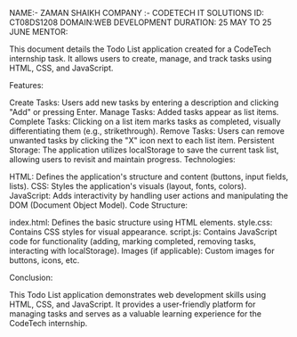 NAME:- ZAMAN SHAIKH 
COMPANY :- CODETECH IT SOLUTIONS
ID: CT08DS1208
DOMAIN:WEB DEVELOPMENT
DURATION: 25 MAY TO 25 JUNE
MENTOR: 




This document details the Todo List application created for a CodeTech internship task. It allows users to create, manage, and track tasks using HTML, CSS, and JavaScript.

Features:

Create Tasks: Users add new tasks by entering a description and clicking "Add" or pressing Enter.
Manage Tasks: Added tasks appear as list items.
Complete Tasks: Clicking on a list item marks tasks as completed, visually differentiating them (e.g., strikethrough).
Remove Tasks: Users can remove unwanted tasks by clicking the "X" icon next to each list item.
Persistent Storage: The application utilizes localStorage to save the current task list, allowing users to revisit and maintain progress.
Technologies:

HTML: Defines the application's structure and content (buttons, input fields, lists).
CSS: Styles the application's visuals (layout, fonts, colors).
JavaScript: Adds interactivity by handling user actions and manipulating the DOM (Document Object Model).
Code Structure:

index.html: Defines the basic structure using HTML elements.
style.css: Contains CSS styles for visual appearance.
script.js: Contains JavaScript code for functionality (adding, marking completed, removing tasks, interacting with localStorage).
Images (if applicable): Custom images for buttons, icons, etc.

Conclusion:

This Todo List application demonstrates web development skills using HTML, CSS, and JavaScript. It provides a user-friendly platform for managing tasks and serves as a valuable learning experience for the CodeTech internship.

